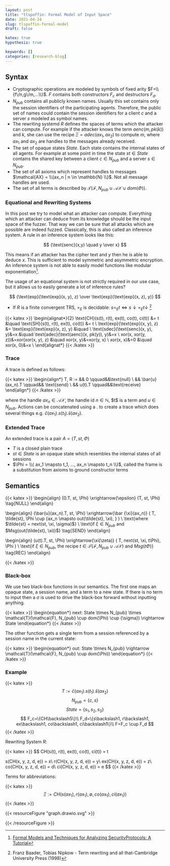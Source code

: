 ```yaml
---
layout: post
title: "tlspuffin: Formal Model of Input Space"
date: 2021-04-24
slug: tlspuffin-formal-model
draft: false

katex: true
hypothesis: true

keywords: []
categories: [research-blog]
---
```




## Syntax

* Cryptographic operations are modeled by symbols of fixed arity $F=\\{f\/n,g\/m,...\\}$. $F$ contains both constructors $F_c$ and destructors $F_d$.
* $N_{pub}$ contains all publicly known names. Usually this set contains only the session identifiers of the participating agents. Therefore, the public set of names could contain the session identifiers for a client $c$ and a server $s$ modeled as symbol names.
* The rewriting systemd $R$ defines the spaces of terms which the attacker can compute. For example if the attacker knows the term $aenc(m, pk(k))$ and $k$, she can use the recipe $\Xi=adec(ax_1, ax_2)$ to compute $m$, where $ax_1$ and $ax_2$ are handles to the messages already received.
* The set of opaque states $State$. Each state contains the internal states of all agents. For example at some point in time the state $st \in State$ contains the shared key between a client $c \in N_{pub}$ and a server $s  \in N_{pub}$.
* The set of all axioms which represent handles to messages $\mathcal{AX} = \\{ax_n | n \in \mathbb{N} \\}$. Not all message handles are used.
* The set of all terms is described by $\mathcal{T}(\mathcal{F}, N_{pub} \cup \mathcal{AX} \cup dom(\Phi))$.
<!--
* A rewriting system is usually not enough when the protocol contains terms like $g^{ab}$ as there is no way to know that it is equal to $g^{ba}$. As this kind of computation is important in DH, the attack should be able to reason about it.
-->

### Equational and Rewriting Systems

In this post we try to model what an attacker can compute. Everything which an attacker can deduce from its knowledge should be the input space of the fuzzer. That way we can be sure that all attacks which are possible are indeed fuzzed. Classically, this is also called an inference system. A rule in an inference system looks like this:

$$
{\text{senc}(x,y) \quad y \over x}
$$

This means if an attacker has the cipher text and $y$ then he is able to deduce $x$. This is sufficient to model symmetric and asymmetric encryption. An inference system is not able to easily model functions like modular exponentiation[^1].

The usage of an equational system is not strictly required in our use case, but it allows us to easily generate a lot of inference rules? 

$$
{\text{exp}(\text{exp}(x, y), z) \over \text{exp}(\text{exp}(x, z), y)}
$$


* If $R$ is a finite convergent TRS, $=_E$ is decidable: $s=_Et \Leftrightarrow s\downarrow=_Et\downarrow$ [^2]

{{< katex >}}
\begin{alignat*}{2}
\text{CH}(s(t), r(t), ex(t), co(t), ci(t)) &= t                     &\quad 
\text{SH}(s(t), r(t), ex(t), co(t)) &= t                            \\
\text{exp}(\text{exp}(x, y), z) &= \text{exp}(\text{exp}(x, z), y)  &\quad 
                                                                    \\
\text{sdec}(\text{senc}(x, y), y)&=x                                &\quad
\text{adec}(\text{aenc}(x, pk(y)), y)&=x                            \\
xor(x, xor(y, z))&=xor(xor(x, y), z)                                &\quad
xor(x, y)&=xor(y, x)                                                \\
xor(x, x)&=0                                                        &\quad
xor(x, 0)&=x                                                        \\
\end{alignat*}
{{< /katex >}}

### Trace

A trace is defined as follows:

{{< katex >}}
\begin{align*}
T, R := && 0                \qquad&&\text{null} \\
        && \bar{u}(ax_n).T  \qquad&& \text{send} \\
        && u(t).T           \qquad&&\text{receive}
\end{align*}
{{< /katex >}}

where the handle $ax_n \in \mathcal{AX}$, the handle id $n \in \mathbb{N}$, $t\$ is a term and $u \in N_{pub}$. Actions can be concatenated using a $.$ to create a trace which does several things e.g. $\bar{c}(ax_1).s(t_1).\bar{s}(ax_2)$.

### Extended Trace

An extended trace is a pair $A = (T, st, \Phi)$

* $T$ is a closed plain trace
* $st \in State$ is an opaque state which resembles the internal states of all sessions
* $\Phi = \\{ ax_1 \mapsto t_1, ..., ax_n \mapsto t_n \\}$, called the frame is a substitution from axioms to ground constructor terms

## Semantics

{{< katex >}}
\begin{align}
(0.T, st, \Phi) 
\xrightarrow{\epsilon} 
(T, st, \Phi)
\tag{NULL}
\end{align}


\begin{align}
(\bar{u}(ax_n).T, st, \Phi) 
\xrightarrow{\bar {\xi}(ax_n)} 
(
    T, 
    \tilde{st},
    \Phi \cup \{ax_n \mapsto out(\tilde{st}, \xi), \}
) \\
\text{where $\tilde{st} = next(st, \xi, \sigma)$} \\
\text{if $\xi \in N_{pub}$ and $Msg(out(\tilde{st}, \xi))$}
\tag{SEND}
\end{align}


\begin{align}
(u(t).T, st, \Phi) 
\xrightarrow{\xi(\zeta)} 
(
    T, 
    next(st, \xi, t\Phi),
    \Phi
) \\
\text{if $\xi \in N_{pub}$, the recipe $t \in \mathcal{T}(\mathcal{F}, N_{pub} \cup \mathcal{AX})$ and $Msg(t\Phi)$}
\tag{REC}
\end{align}

{{< /katex >}}

### Black-box

We use two black-box functions in our semantics. The first one maps an opaque state, a session name, and a term to a new state. If there is no term to input then a $\sigma$ is used to drive the black-box forward without inputting anything.

{{< katex >}}
\begin{equation*}
next: State \times N_{pub} \times \mathcal{T}(\mathcal{F}, N_{pub} \cup dom(\Phi) \cup \{\sigma\}) \rightarrow State
\end{equation*}
{{< /katex >}}

The other function gets a single term from a session referenced by a session name in the current state:

{{< katex >}}
\begin{equation*}
out: State \times N_{pub} \rightarrow \mathcal{T}(\mathcal{F}, N_{pub} \cup dom(\Phi))
\end{equation*}
{{< /katex >}}


### Example

{{< katex >}}
$$
T:=\bar{c}(ax_1).s(t_1).\bar{s}(ax_2)
$$
$$
N_{pub}=\{c,s\}
$$
$$
State=\{s_1, s_2, s_3\}
$$
$$
F_c=\{CH\backslash5\}\\
F_d=\{s\backslash1, r\backslash1, ex\backslash1, co\backslash1, ci\backslash1\}\\
F=F_c \cup F_d
$$
{{< /katex >}}

Rewriting System $R$:

{{< katex >}}
$$
CH(s(t), r(t), ex(t), co(t), ci(t)) = t

s(CH(x, y, z, d, e)) = x\\
r(CH(x, y, z, d, e)) = y\\
ex(CH(x, y, z, d, e)) = z\\
co(CH(x, y, z, d, e)) = d\\
ci(CH(x, y, z, d, e)) = e
$$
{{< /katex >}}


Terms for abbreviations:

{{< katex >}}
$$
\Xi := CH(s(ax_1), r(ax_1), \emptyset, co(ax_1), ci(ax_1))
$$
{{< /katex >}}

{{< resourceFigure "graph.drawio.svg" >}}

 {{< /resourceFigure >}}



[^1]: [Formal Models and Techniques for Analyzing SecurityProtocols: A Tutorial](https://hal.inria.fr/hal-01090874/document)
[^2]: Franz Baader, Tobias Nipkow - Term rewriting and all that-Cambridge University Press (1998)